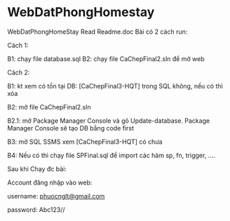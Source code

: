 # WebDatPhongHomestay
WebDatPhongHomeStay
Read Readme.doc
Bài có 2 cách run:

Cách 1: 

B1: chạy file database.sql 
B2: chạy file CaChepFinal2.sln để mở web

Cách 2: 

B1:  kt xem có tồn tại DB: [CaChepFinal3-HQT] trong SQL không, nếu có thì xóa

B2:  mở file CaChepFinal2.sln 

B2.1: mở Package Manager Console và gõ Update-database. Package Manager Console sẽ tạo DB bằng code first
		
B3: mở SQL SSMS xem  [CaChepFinal3-HQT] có chưa

B4:  Nếu có thì chạy file SPFinal.sql để import các hàm sp, fn, trigger, ….


Sau khi Chạy đc bài: 

Account đăng nhập vào web: 

username:  phuocnglt@gmail.com

password:  Abc123//
